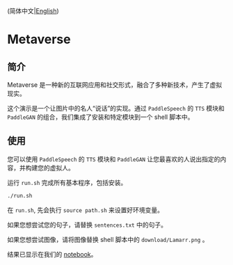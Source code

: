 (简体中文|[English](./README.md))

# Metaverse

## 简介

Metaverse 是一种新的互联网应用和社交形式，融合了多种新技术，产生了虚拟现实。

这个演示是一个让图片中的名人“说话”的实现。通过 `PaddleSpeech` 的 `TTS` 模块和 `PaddleGAN` 的组合，我们集成了安装和特定模块到一个 shell 脚本中。

## 使用

您可以使用 `PaddleSpeech` 的 `TTS` 模块和 `PaddleGAN` 让您最喜欢的人说出指定的内容，并构建您的虚拟人。

运行 `run.sh` 完成所有基本程序，包括安装。

```bash
./run.sh
```

在 `run.sh`, 先会执行 `source path.sh` 来设置好环境变量。

如果您想尝试您的句子，请替换 `sentences.txt` 中的句子。

如果您想尝试图像，请将图像替换 shell 脚本中的 `download/Lamarr.png` 。

结果已显示在我们的 [notebook](https://github.com/PaddlePaddle/PaddleSpeech/blob/develop/docs/tutorial/tts/tts_tutorial.ipynb)。
